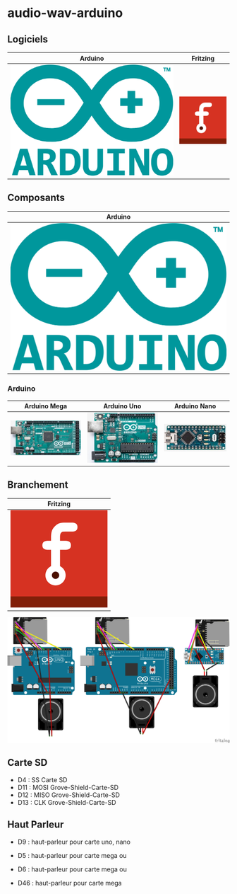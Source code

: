 # audio-wav-arduino

## Logiciels
| Arduino | Fritzing |
| :-----: | :------: |
| ![](/icone/Arduino.png) | ![](/icone/Fritzing.png) |

## Composants
| Arduino | 
| :-----: |
| ![](/icone/Arduino.png) | 
### Arduino
| Arduino Mega  | Arduino Uno | Arduino Nano |
| :-------------: | :-------------: | :-------------: |
| ![](/composants/Arduino%20Mega.jpg) | ![](/composants/Arduino%20Uno.jpg) | ![](/composants/Arduino%20Nano.jpg) |

## Branchement
| Fritzing |
| :-------------: |
| ![](/icone/Fritzing.png) |

![](/fritzing/Untitled_Sketch.png)

## Carte SD
* D4 : SS Carte SD
* D11 : MOSI Grove-Shield-Carte-SD
* D12 : MISO Grove-Shield-Carte-SD
* D13 : CLK Grove-Shield-Carte-SD

## Haut Parleur
* D9 : haut-parleur pour carte uno, nano

* D5 : haut-parleur pour carte mega
ou
* D6 : haut-parleur pour carte mega
ou
* D46 : haut-parleur pour carte mega
